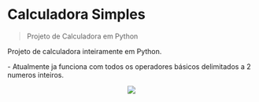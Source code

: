 # Calculadora Simples
> Projeto de Calculadora em Python

Projeto de calculadora inteiramente em Python.

\- Atualmente ja funciona com todos os operadores básicos delimitados a 2 numeros inteiros.

<p align="center">
    <img src="https://img.shields.io/badge/Python-14354C?style=for-the-badge&logo=python&logoColor=white" />
</p>
